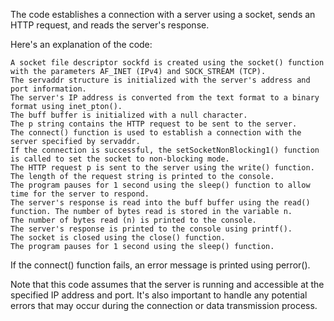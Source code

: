 The code establishes a connection with a server using a socket, sends an HTTP request, and reads the server's response.

Here's an explanation of the code:

    A socket file descriptor sockfd is created using the socket() function with the parameters AF_INET (IPv4) and SOCK_STREAM (TCP).
    The servaddr structure is initialized with the server's address and port information.
    The server's IP address is converted from the text format to a binary format using inet_pton().
    The buff buffer is initialized with a null character.
    The p string contains the HTTP request to be sent to the server.
    The connect() function is used to establish a connection with the server specified by servaddr.
    If the connection is successful, the setSocketNonBlocking1() function is called to set the socket to non-blocking mode.
    The HTTP request p is sent to the server using the write() function. The length of the request string is printed to the console.
    The program pauses for 1 second using the sleep() function to allow time for the server to respond.
    The server's response is read into the buff buffer using the read() function. The number of bytes read is stored in the variable n.
    The number of bytes read (n) is printed to the console.
    The server's response is printed to the console using printf().
    The socket is closed using the close() function.
    The program pauses for 1 second using the sleep() function.

If the connect() function fails, an error message is printed using perror().

Note that this code assumes that the server is running and accessible at the specified IP address and port. It's also important to handle any potential errors that may occur during the connection or data transmission process.